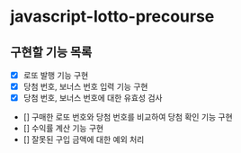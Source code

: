 # javascript-lotto-precourse

## 구현할 기능 목록
- [x] 로또 발행 기능 구현
- [x] 당첨 번호, 보너스 번호 입력 기능 구현
- [x] 당첨 번호, 보너스 번호에 대한 유효성 검사
- [] 구매한 로또 번호와 당첨 번호를 비교하여 당첨 확인 기능 구현
- [] 수익률 계산 기능 구현
- [] 잘못된 구입 금액에 대한 예외 처리

